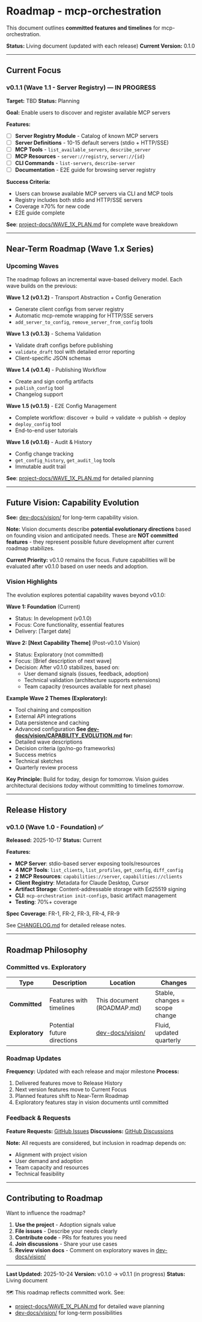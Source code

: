 # Roadmap - mcp-orchestration

This document outlines **committed features and timelines** for mcp-orchestration.

**Status:** Living document (updated with each release)
**Current Version:** 0.1.0

---

## Current Focus

### v0.1.1 (Wave 1.1 - Server Registry) — IN PROGRESS

**Target:** TBD
**Status:** Planning

**Goal:** Enable users to discover and register available MCP servers

**Features:**

- [ ] **Server Registry Module** - Catalog of known MCP servers
- [ ] **Server Definitions** - 10-15 default servers (stdio + HTTP/SSE)
- [ ] **MCP Tools** - `list_available_servers`, `describe_server`
- [ ] **MCP Resources** - `server://registry`, `server://{id}`
- [ ] **CLI Commands** - `list-servers`, `describe-server`
- [ ] **Documentation** - E2E guide for browsing server registry

**Success Criteria:**
- Users can browse available MCP servers via CLI and MCP tools
- Registry includes both stdio and HTTP/SSE servers
- Coverage ≥70% for new code
- E2E guide complete

**See**: [project-docs/WAVE_1X_PLAN.md](project-docs/WAVE_1X_PLAN.md) for complete wave breakdown

---

## Near-Term Roadmap (Wave 1.x Series)

### Upcoming Waves

The roadmap follows an incremental wave-based delivery model. Each wave builds on the previous:

**Wave 1.2 (v0.1.2)** - Transport Abstraction + Config Generation
- Generate client configs from server registry
- Automatic mcp-remote wrapping for HTTP/SSE servers
- `add_server_to_config`, `remove_server_from_config` tools

**Wave 1.3 (v0.1.3)** - Schema Validation
- Validate draft configs before publishing
- `validate_draft` tool with detailed error reporting
- Client-specific JSON schemas

**Wave 1.4 (v0.1.4)** - Publishing Workflow
- Create and sign config artifacts
- `publish_config` tool
- Changelog support

**Wave 1.5 (v0.1.5)** - E2E Config Management
- Complete workflow: discover → build → validate → publish → deploy
- `deploy_config` tool
- End-to-end user tutorials

**Wave 1.6 (v0.1.6)** - Audit & History
- Config change tracking
- `get_config_history`, `get_audit_log` tools
- Immutable audit trail

**See**: [project-docs/WAVE_1X_PLAN.md](project-docs/WAVE_1X_PLAN.md) for detailed planning

---

## Future Vision: Capability Evolution

**See:** [dev-docs/vision/](dev-docs/vision/) for long-term capability vision.

**Note:** Vision documents describe **potential evolutionary directions** based on
founding vision and anticipated needs. These are **NOT committed features** - they
represent possible future development after current roadmap stabilizes.

**Current Priority:** v0.1.0 remains the focus. Future capabilities will be
evaluated after v0.1.0 based on user needs and adoption.

### Vision Highlights

The evolution explores potential capability waves beyond v0.1.0:

**Wave 1: Foundation** (Current)
- Status: In development (v0.1.0)
- Focus: Core functionality, essential features
- Delivery: [Target date]

**Wave 2: [Next Capability Theme]** (Post-v0.1.0 Vision)
- Status: Exploratory (not committed)
- Focus: [Brief description of next wave]
- Decision: After v0.1.0 stabilizes, based on:
  - User demand signals (issues, feedback, adoption)
  - Technical validation (architecture supports extensions)
  - Team capacity (resources available for next phase)

**Example Wave 2 Themes (Exploratory):**
- Tool chaining and composition
- External API integrations
- Data persistence and caching
- Advanced configuration
**See [dev-docs/vision/CAPABILITY_EVOLUTION.md](dev-docs/vision/CAPABILITY_EVOLUTION.md) for:**
- Detailed wave descriptions
- Decision criteria (go/no-go frameworks)
- Success metrics
- Technical sketches
- Quarterly review process

**Key Principle:** Build for today, design for tomorrow. Vision guides architectural
decisions *today* without committing to timelines *tomorrow*.

---

## Release History

### v0.1.0 (Wave 1.0 - Foundation) ✅

**Released:** 2025-10-17
**Status:** Current

**Features:**
- **MCP Server**: stdio-based server exposing tools/resources
- **4 MCP Tools**: `list_clients`, `list_profiles`, `get_config`, `diff_config`
- **2 MCP Resources**: `capabilities://server`, `capabilities://clients`
- **Client Registry**: Metadata for Claude Desktop, Cursor
- **Artifact Storage**: Content-addressable storage with Ed25519 signing
- **CLI**: `mcp-orchestration init-configs`, basic artifact management
- **Testing**: 70%+ coverage

**Spec Coverage**: FR-1, FR-2, FR-3, FR-4, FR-9

See [CHANGELOG.md](CHANGELOG.md) for detailed release notes.

---

## Roadmap Philosophy

### Committed vs. Exploratory

| Type | Description | Location | Changes |
|------|-------------|----------|---------|
| **Committed** | Features with timelines | This document (ROADMAP.md) | Stable, changes = scope change |
| **Exploratory** | Potential future directions | [dev-docs/vision/](dev-docs/vision/) | Fluid, updated quarterly |
### Roadmap Updates

**Frequency:** Updated with each release and major milestone
**Process:**
1. Delivered features move to Release History
2. Next version features move to Current Focus
3. Planned features shift to Near-Term Roadmap
4. Exploratory features stay in vision documents until committed
### Feedback & Requests

**Feature Requests:** [GitHub Issues](https://github.com/liminalcommons/mcp-orchestration/issues)
**Discussions:** [GitHub Discussions](https://github.com/liminalcommons/mcp-orchestration/discussions)

**Note:** All requests are considered, but inclusion in roadmap depends on:
- Alignment with project vision
- User demand and adoption
- Team capacity and resources
- Technical feasibility

---

## Contributing to Roadmap

Want to influence the roadmap?

1. **Use the project** - Adoption signals value
2. **File issues** - Describe your needs clearly
3. **Contribute code** - PRs for features you need
4. **Join discussions** - Share your use cases
5. **Review vision docs** - Comment on exploratory waves in [dev-docs/vision/](dev-docs/vision/)
---

**Last Updated:** 2025-10-24
**Version:** v0.1.0 → v0.1.1 (in progress)
**Status:** Living document

🗺️ This roadmap reflects committed work. See:
- [project-docs/WAVE_1X_PLAN.md](project-docs/WAVE_1X_PLAN.md) for detailed wave planning
- [dev-docs/vision/](dev-docs/vision/) for long-term possibilities